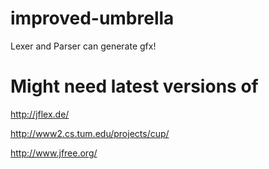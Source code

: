 # improved-umbrella
Lexer and Parser can generate gfx!

# Might need latest versions of
http://jflex.de/

http://www2.cs.tum.edu/projects/cup/

http://www.jfree.org/
